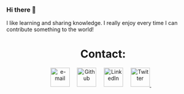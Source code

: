 ### Hi there 👋
I like learning and sharing knowledge.
I really enjoy every time I can contribute something to the world!

<!-- Contact me -->
<div align="center">
    <h1 align="center">Contact:</h1> 
    <p align="center">
        <!-- gmail-->
        <a href="mailto:manueltorresvesga@gmail.com"><img src="https://i.pinimg.com/originals/84/7c/08/847c083cc09040091439e3c05d1fedde.png" width="50px" alt="e-mail"></a> &nbsp; &nbsp;
        <!-- github -->
        <a href="https://github.com/matcls"><img src="https://icons-for-free.com/iconfiles/png/512/github+icon-1320168274457504277.png" width="50px" alt="Github"></a> &nbsp; &nbsp;
        <!-- linkedin -->
        <a href="https://www.linkedin.com/in/Manuel-Torres-V"><img src="https://cdn4.iconfinder.com/data/icons/social-messaging-ui-color-shapes-2-free/128/social-linkedin-circle-512.png" width="50px" alt="LinkedIn"></a> &nbsp; &nbsp;
        <!-- twitter -->
        <a href="https://twitter.com/ManuelCtrl"><img src="https://webtus.net/wp-content/uploads/2016/05/Icon-Twitter.png" width="50px" alt="Twitter"> </a> &nbsp; &nbsp;
    </p>
</div>



<!--
**matcls/matcls** is a ✨ _special_ ✨ repository because its `README.md` (this file) appears on your GitHub profile.

Here are some ideas to get you started:

- 🔭 I’m currently working on ...
- 🌱 I’m currently learning ...
- 👯 I’m looking to collaborate on ...
- 🤔 I’m looking for help with ...
- 💬 Ask me about ...
- 📫 How to reach me: ...
- 😄 Pronouns: ...
- ⚡ Fun fact: ...
-->

